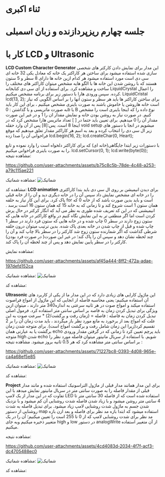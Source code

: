 # ثناء اکبری
# جلسه چهارم ریزپردازنده و زبان اسمبلی
# کار با LCD و Ultrasonic
**LCD Custom Character Generator**
این مدار برای نمایش دادن کارکتر های  شخصی سازی شده استفاده میشود 
برای ساختن هر کاراکتر یک خانه که معادل یکی 32 خانه ای سی دی است مورد استفاده میشود
هر کدام ازین خانه ها دارای 8 سطر و 5 ستون هستند که با روشن شدن این خانه ها با الگو هایه مشخص میتوان کاراکتر های مختلف را ساخت و مشاهده کرد.
برای استفاده از ای سی دی کتابخانه LiquidCrystal را اعمال کرده. 
سپس ورودی هارا با دستور زیر برای برنامه مشخص میکنیم.
LiquidCristal lcd(13, 2);
برای ساختن کاراکتر ها باید هر سطر و ستون انها را بر اساس الگویی که نیاز است خانه هاروشن یا خاموش باشند به صورت باینری مشخص میکنیم ، برای این کار باید به صورت ماتریسی و با گذاشتن :
0b یا  B 
نوع داده را که اینجا باینری است را مشخص کنیم.
در صورت نیاز به روشن بودن خانه و نمایش مقدار ان را 1 و در غیر این صورت مقدار آن را 0 میدهیم.
برای تعیین باید حتما در  [ ] تعداد ماتریس هارا مشخص کرد که در اینجا 8 است.
پس:[8]
پس از آن وارد حقله void setup میشویم
در انجا با دستور های زیر ال سی دی را انتخاب کرده و بعد به اسم هر کاراکتر مقدار تعلق میدهیم که موقع فراخوانی آن را صدا زده 
    lcd.begin(16, 2); 
    lcd.createChar(0, Heart);

با دستورات زیر ابتدا جایگاهی(خانه ای) که برای کاراکتر دلخواه است را وارد نموده و تابع را به صورت باینری فراخوانی میکنیم.
    lcd.setCursor(0, 1);
    lcd.write(byte(0));
 مشاهده نتیجه:


https://github.com/user-attachments/assets/b75c8c5b-78de-4c48-a253-a79c115ae221


مشاهده شماتیک:
![شماتیک](https://github.com/user-attachments/assets/65e5c621-e20d-454c-b234-9bc87463d633)

مشاهده کد:
**LCD animation**
برای دیدن انیمیشن بر روی ال سی دی باید بتدا کاراکتری را در خانه ای مشخص نمایش داد سپس آن را در خانه دیگری دید و آن را از خانه قبلی پاک کرد.
برای این کار نیاز به حلقه for است و باید بدین صورت باشد که از خانه 0 که همان ستون 1 است شروع کند و تا زمانی که به  خانه 15 که همان ستون 16 است برسد .
انیمیشنی که در این کد تعریف شده طوری به نظر می آید که انگار کرکتر در حال پرش کردن است اما اگر منطقی تر به این نمایش نگاه کنیم در واقع کاراکتر در خانه هایی که ستون زوج دارند در سطر 0 چاپ شده و در خانه هایی که ستون فرد دارند در سطر 1 چاپ شده و قبل از چاپ شدن در خانه بعدی پاک شده.
بدین ترتیب میتوان درون حلقه شرطی گذاشت که اگر شمارنده ستون زوج شد کارکتر را در سطر بالا چاپ کند و آن را چند لحظه نشان دهد و سپس آن را پاک کند؛ در غیر این صورت( در صورت فرد بودن) کارکتر را در سطر پایین نمایش دهد و پس از چند لحظه آن را پاک کند.

مشاهده نمایش:


https://github.com/user-attachments/assets/af45a444-8ff2-472a-adae-197defd152ca


مشاهده شماتیک:
![شماتیک](https://github.com/user-attachments/assets/94500b67-ba43-4404-a412-68a70c253938)

مشاهده کد:


**Ultrasonic**
این ماژول کارایی های زیادی دارد که در این مدار ما از یکی از کاربرد های آن استفاده میکنیم:
یعنی محاسبه فاصله
از  انجایی که این ماژول از امواج فراصوت استفاده میکند و امواج صوت در هر ثانیه سرعتی به اندازه340 متر دارند ، میتوان ازین ویژگی برای تبدیل کردن زمان به فاصه بر اساس سانتی متر استفاده کرد.
فرمول اصلی تبدیل کردن زمان به فاصله :
فاصله = (زمان رفت و برگشت/2) * سرعت صوت 
به این علت که امواج بعد از برخورد به مانع مورد نظر باز میگردند ، باید مدت زمان آن را بر 2 تقسیم کرد(زیرا این زمان شامل  رفت و برگشت امواج است).
برای متوجه شدن زمان برگشت یا به عبارتی همان echo  باید پرچم تعیین کرد تا زمانی که در گرفتن مقدار ورودی متوجه high  شدن echo شویم.
با استفاده از سریال مانیتور میتوان فاصله مورد نظر را بر اساس سانتی متر مشاهده کرد که هر 0.5 ثانیه بروز میشود.
مشاهده نتیجه :


https://github.com/user-attachments/assets/71227bc8-0393-4d08-965e-ca4a68ef5e85



مشاهده شماتیک:
![شماتیک](https://github.com/user-attachments/assets/5f47c7ff-471b-48fe-a127-0d647a26dde8)

مشاهده کد: 

**Project**
برای این مدار همانند مدار قبلی از ماژول التراسونیک استفاده شده و مانند مدار قبلی از مقدار فاصله را به صورت سانتی متر در سریال مانیتور نمایش میدهد با این تفاوت که در این مدار از یک لامپ LED استفاده شده است که از فاصله 30 سانتی متر تا 4 سانتی متر روشن میشود و با زیاد شدن فاصله شدت روشنایی آن کم میشود و با نزدیک شدن جسم به ماژول شدت روشنایی لامپ زیاد میشود.
برای تبدیل فاصله به شدت روشنایی از دستور map استفاده میشود که ابتدا بازه مد نظر برای فاصله و بعد ازن بازه مد نظر برای شدت روشنایی لامپ که از 0 تا 255 است را تعیین میکنیم؛ آن را در یک متغییر ذخیره میکنیم وبه جای high  و low  در دستور analogWrite از آن متغییر استفاده میکنیم.

مشاهده نتیجه:


https://github.com/user-attachments/assets/4cd4083d-2034-4f7f-acf3-dc4705488ec0

مشاهده شماتیک:
![شماتیک](https://github.com/user-attachments/assets/7368a10b-cbe3-48bb-b2e5-3264181a62dd)

مشاهده کد:

